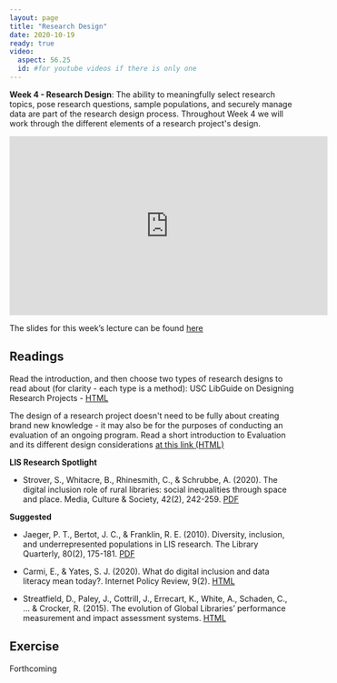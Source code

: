 ```yaml
---
layout: page
title: "Research Design"
date: 2020-10-19
ready: true
video:
  aspect: 56.25
  id: #for youtube videos if there is only one
---
```



**Week 4 - Research Design**: The ability to meaningfully select research topics, pose research questions, sample populations, and securely manage data are part of the research design process. Throughout Week 4 we will work through the different elements of a research project's design.

<iframe width="560" height="315" src="https://www.youtube.com/embed/wF8bv21Dd2k" frameborder="0" allow="accelerometer; autoplay; clipboard-write; encrypted-media; gyroscope; picture-in-picture" allowfullscreen></iframe>

The slides for this week’s lecture can be found [here](https://github.com/nniiicc/LIS-570-Au2020/blob/master/slides/ResearchDesign-Slides.pdf)

## Readings
Read the introduction, and then choose two types of research designs to read about (for clarity - each type is a method): USC LibGuide on Designing Research Projects - [HTML](https://libguides.usc.edu/writingguide/researchdesigns)

The design of a research project doesn't need to be fully about creating brand new knowledge - it may also be for the purposes of conducting an evaluation of an ongoing program. Read a short introduction to Evaluation and its different design considerations [at this link (HTML)](https://conjointly.com/kb/introduction-to-evaluation/)


**LIS Research Spotlight**
- Strover, S., Whitacre, B., Rhinesmith, C., & Schrubbe, A. (2020). The digital inclusion role of rural libraries: social inequalities through space and place. Media, Culture & Society, 42(2), 242-259. [PDF](https://github.com/nniiicc/LIS-570-Au2020/raw/master/readings/Week4-LIS-Spot.pdf)

**Suggested**

 - Jaeger, P. T., Bertot, J. C., & Franklin, R. E. (2010). Diversity, inclusion, and underrepresented populations in LIS research. The Library Quarterly, 80(2), 175-181. [PDF](https://www.journals.uchicago.edu/doi/pdf/10.1086/651053)

- Carmi, E., & Yates, S. J. (2020). What do digital inclusion and data literacy mean today?. Internet Policy Review, 9(2). [HTML](https://policyreview.info/digital-inclusion)

- Streatfield, D., Paley, J., Cottrill, J., Errecart, K., White, A., Schaden, C., ... & Crocker, R. (2015). The evolution of Global Libraries’ performance measurement and impact assessment systems. [HTML](https://www.emerald.com/insight/content/doi/10.1108/PMM-04-2015-0010/full/html)

## Exercise
Forthcoming
